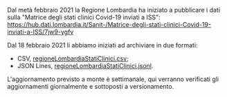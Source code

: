 Dal metà febbraio 2021 la Regione Lombardia ha iniziato a pubblicare i dati sulla "Matrice degli stati clinici Covid-19 inviati a ISS":<br>
<https://hub.dati.lombardia.it/Sanit-/Matrice-degli-stati-clinici-Covid-19-inviati-a-ISS/7jw9-ygfv>

Dal 18 febbraio 2021 li abbiamo iniziati ad archiviare in due formati:

- CSV, [regioneLombardiaStatiClinici.csv](processing/regioneLombardiaStatiClinici.csv);
- JSON Lines, [regioneLombardiaStatiClinici.jsonl](processing/regioneLombardiaStatiClinici.jsonl).

L'aggiornamento previsto a monte è settimanale, qui verranno verificati gli aggiornamenti giornalmente e sottoposti a versionamento.
